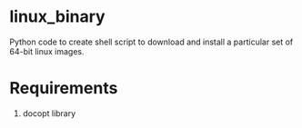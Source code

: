 linux_binary
============

Python code to create shell script to download and install a particular set of 64-bit linux images.

Requirements
============

1. docopt library

